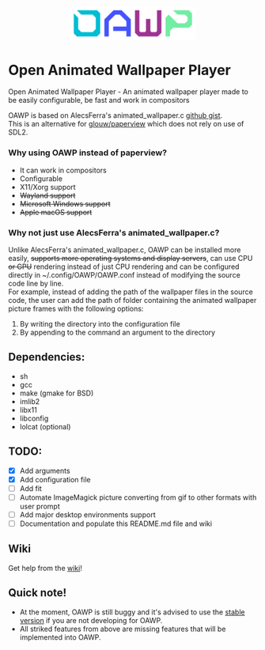 <p align="center">
  <img src="./icons/OAWP_logo_row_v2.svg" width="50%">
</p>

# Open Animated Wallpaper Player

Open Animated Wallpaper Player - An animated wallpaper player made to be easily configurable, be fast and work in compositors

OAWP is based on AlecsFerra's animated_wallpaper.c [github gist](https://gist.github.com/AlecsFerra/ef1cc008990319f3b676eb2d8aa89903).<br>
This is an alternative for [glouw/paperview](https://github.com/glouw/paperview) which does not rely on use of SDL2.

### Why using OAWP instead of paperview?

* It can work in compositors
* Configurable
* X11/Xorg support
* ~~Wayland support~~
* ~~Microsoft Windows support~~
* ~~Apple macOS support~~

### Why not just use AlecsFerra's animated_wallpaper.c?

Unlike AlecsFerra's animated_wallpaper.c, OAWP can be installed more easily, ~~supports more operating systems and display servers~~, can use CPU ~~or GPU~~ rendering instead of just CPU rendering and can be configured directly in ~/.config/OAWP/OAWP.conf instead of modifying the source code line by line.<br>
For example, instead of adding the path of the wallpaper files in the source code, the user can add the path of folder containing the animated wallpaper picture frames with the following options:

1. By writing the directory into the configuration file
2. By appending to the command an argument to the directory

## Dependencies:

* sh
* gcc
* make (gmake for BSD)
* imlib2
* libx11
* libconfig
* lolcat (optional)

## TODO:

* [x] Add arguments
* [x] Add configuration file
* [ ] Add fit
* [ ] Automate ImageMagick picture converting from gif to other formats with user prompt
* [ ] Add major desktop environments support
* [ ] Documentation and populate this README.md file and wiki

## Wiki

Get help from the [wiki](https://github.com/OAWP/OAWP/wiki)!

## Quick note!

* At the moment, OAWP is still buggy and it's advised to use the [stable version](https://github.com/OAWP/OAWP/tree/stable) if you are not developing for OAWP.
* All striked features from above are missing features that will be implemented into OAWP.

